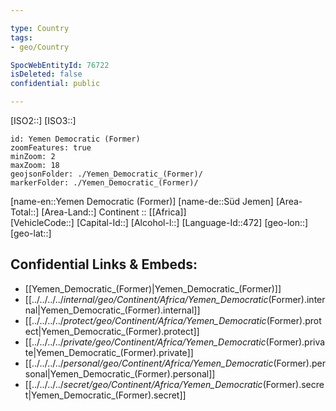 ```yaml
---

type: Country
tags:
- geo/Country

SpocWebEntityId: 76722
isDeleted: false
confidential: public

---
```

[ISO2::] 
[ISO3::] 
```leaflet
id: Yemen Democratic (Former)
zoomFeatures: true 
minZoom: 2 
maxZoom: 18
geojsonFolder: ./Yemen_Democratic_(Former)/
markerFolder: ./Yemen_Democratic_(Former)/
```

[name-en::Yemen Democratic (Former)] 
[name-de::Süd Jemen] 
[Area-Total::] 
[Area-Land::] 
Continent :: [[Africa]]  
[VehicleCode::] 
[Capital-Id::] 
[Alcohol-l::] 
[Language-Id::472] 
[geo-lon::] 
[geo-lat::] 



## Confidential Links & Embeds: 
- [[Yemen_Democratic_(Former)|Yemen_Democratic_(Former)]]  
- [[../../../../_internal/geo/Continent/Africa/Yemen_Democratic_(Former).internal|Yemen_Democratic_(Former).internal]]  
- [[../../../../_protect/geo/Continent/Africa/Yemen_Democratic_(Former).protect|Yemen_Democratic_(Former).protect]] 
- [[../../../../_private/geo/Continent/Africa/Yemen_Democratic_(Former).private|Yemen_Democratic_(Former).private]] 
- [[../../../../_personal/geo/Continent/Africa/Yemen_Democratic_(Former).personal|Yemen_Democratic_(Former).personal]] 
- [[../../../../_secret/geo/Continent/Africa/Yemen_Democratic_(Former).secret|Yemen_Democratic_(Former).secret]] 
